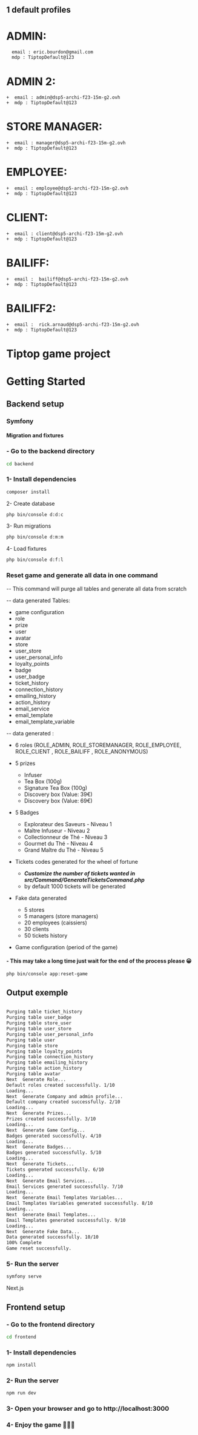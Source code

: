 ## 1 default profiles
# ADMIN:
      email : eric.bourdon@gmail.com
      mdp : TiptopDefault@123


# ADMIN 2:
    +  email : admin@dsp5-archi-f23-15m-g2.ovh
    +  mdp : TiptopDefault@123

# STORE MANAGER:
    +  email : manager@dsp5-archi-f23-15m-g2.ovh
    +  mdp : TiptopDefault@123

# EMPLOYEE:
    +  email : employee@dsp5-archi-f23-15m-g2.ovh
    +  mdp : TiptopDefault@123

# CLIENT:
    +  email : client@dsp5-archi-f23-15m-g2.ovh
    +  mdp : TiptopDefault@123

# BAILIFF:
    +  email :  bailiff@dsp5-archi-f23-15m-g2.ovh
    +  mdp : TiptopDefault@123

# BAILIFF2:
    +  email :  rick.arnaud@dsp5-archi-f23-15m-g2.ovh
    +  mdp : TiptopDefault@123



# Tiptop game project
# Getting Started
## Backend setup

### Symfony
#### Migration and fixtures


### - Go to the backend directory
```bash
cd backend
```

### 1- Install dependencies
```bash
composer install
```

2- Create database
```bash
php bin/console d:d:c
```

3- Run migrations
```bash
php bin/console d:m:m
```

4- Load fixtures
```bash
php bin/console d:f:l
```





### Reset game and generate all data in one command 

-- This command will purge all tables and generate all data from scratch

-- data generated Tables:
+ game configuration
+ role
+ prize
+ user
+ avatar
+ store
+ user_store
+ user_personal_info
+ loyalty_points
+ badge
+ user_badge
+ ticket_history
+ connection_history
+ emailing_history
+ action_history
+ email_service
+ email_template
+ email_template_variable

-- data generated :
+ 6 roles (ROLE_ADMIN, ROLE_STOREMANAGER, ROLE_EMPLOYEE, ROLE_CLIENT , ROLE_BAILIFF , ROLE_ANONYMOUS)



+ 5 prizes 
  + Infuser
  + Tea Box (100g) 
  + Signature Tea Box (100g) 
  + Discovery box (Value: 39€)
  + Discovery box (Value: 69€)

+ 5 Badges
    + Explorateur des Saveurs - Niveau 1
    + Maître Infuseur - Niveau 2
    + Collectionneur de Thé - Niveau 3
    + Gourmet du Thé - Niveau 4
    + Grand Maître du Thé - Niveau 5

+ Tickets codes generated for the wheel of fortune 
  + ***Customize the number of tickets wanted in src/Command/GenerateTicketsCommand.php***
  + by default 1000 tickets will be generated

+ Fake data generated
    + 5 stores
    + 5 managers (store managers)
    + 20 employees (caissiers)
    + 30 clients
    + 50 tickets history

+ Game configuration (period of the game)



#### **- This may take a long time just wait for the end of the process please 😀**

```bash
php bin/console app:reset-game 
```

## Output exemple
```bash

Purging table ticket_history
Purging table user_badge
Purging table store_user
Purging table user_store
Purging table user_personal_info
Purging table user
Purging table store
Purging table loyalty_points
Purging table connection_history
Purging table emailing_history
Purging table action_history
Purging table avatar
Next  Generate Role...
Default roles created successfully. 1/10
Loading...
Next  Generate Company and admin profile...
Default company created successfully. 2/10
Loading...
Next  Generate Prizes...
Prizes created successfully. 3/10
Loading...
Next  Generate Game Config...
Badges generated successfully. 4/10
Loading...
Next  Generate Badges...
Badges generated successfully. 5/10
Loading...
Next  Generate Tickets...
Tickets generated successfully. 6/10
Loading...
Next  Generate Email Services...
Email Services generated successfully. 7/10
Loading...
Next  Generate Email Templates Variables...
Email Templates Variables generated successfully. 8/10
Loading...
Next  Generate Email Templates...
Email Templates generated successfully. 9/10
Loading...
Next  Generate Fake Data...
Data generated successfully. 10/10
100% Complete
Game reset successfully.

```

### 5- Run the server
```bash
symfony serve
```


Next.js
## Frontend setup

### - Go to the frontend directory
```bash
cd frontend
```

### 1- Install dependencies
```bash
npm install
```

### 2- Run the server
```bash
npm run dev
```

### 3- Open your browser and go to http://localhost:3000

### 4- Enjoy the game 🎉🎉🎉







